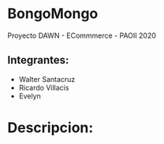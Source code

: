 # BongoMongo
Proyecto DAWN - ECommmerce - PAOII 2020
## Integrantes:
* Walter Santacruz
* Ricardo Villacis
* Evelyn
# Descripcion:

